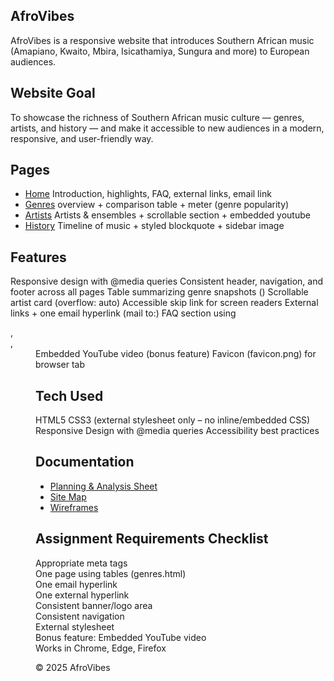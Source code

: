 ## AfroVibes 

AfroVibes is a responsive website that introduces Southern African music (Amapiano, Kwaito, Mbira, Isicathamiya, Sungura and more) to European audiences. 

 

## Website Goal 

To showcase the richness of Southern African music culture — genres, artists, and history — and make it accessible to new audiences in a modern, responsive, and user-friendly way. 

 

## Pages 

- [Home](index.html) Introduction, highlights, FAQ, external links, email link
- [Genres](genres.html)  overview + comparison table + meter (genre popularity) 
- [Artists](artists.html) Artists & ensembles + scrollable section + embedded youtube
- [History](history.html) Timeline of music + styled blockquote + sidebar image 

 
## Features 

Responsive design with @media queries 
Consistent header, navigation, and footer across all pages 
Table summarizing genre snapshots (<table>) 
Scrollable artist card (overflow: auto) 
Accessible skip link for screen readers 
External links + one email hyperlink (mail to:) 
FAQ section using <dl>, <dt>, <dd> 
Embedded YouTube video (bonus feature) 
Favicon (favicon.png) for browser tab 
 

## Tech Used 

HTML5 
CSS3 (external stylesheet only – no inline/embedded CSS) 
Responsive Design with @media queries 
Accessibility best practices 
 

## Documentation 
- [Planning & Analysis Sheet](docs/Planning%20Analysis%20Sheet.pdf)
- [Site Map](docs/sitemap.pdf)
- [Wireframes](docs/Wireframe.png)

 
## Assignment Requirements Checklist 

Appropriate meta tags  
One page using tables (genres.html)  
One email hyperlink  
One external hyperlink  
Consistent banner/logo area  
Consistent navigation  
External stylesheet  
Bonus feature: Embedded YouTube video  
Works in Chrome, Edge, Firefox 

 

© 2025 AfroVibes 

 